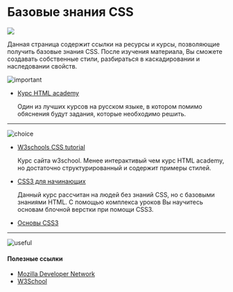  # Базовые знания CSS
![](https://github.com/js-machine/dashboard/blob/master/knowledge-map/images/roadmap-basic.png)

Данная страница содержит ссылки на ресурсы и курсы, позволяющие получить базовые знания CSS. После изучения материала, Вы сможете создавать собственные стили, разбираться в каскадировании и наследовании свойств.

![important]
* [Курс HTML academy](https://htmlacademy.ru/courses/basic-css)

  Один из лучших курсов на русском языке, в котором помимо обяснения будут задания, которые необходимо решить.

---

![choice]
* [W3schools CSS tutorial](https://www.w3schools.com/css/default.asp)

  Курс сайта w3school. Менее интерактивый чем курс HTML academy, но достаточно структурированный и содержит примеры стилей.
 
* [CSS3 для начинающих](https://www.youtube.com/playlist?list=PLypd1VrGv7FM7WkhQO8x9PSHI4OFDWC5r)

  Данный курс рассчитан на людей без знаний CSS, но с базовыми знаниями HTML. С помощью комплекса уроков Вы научитесь основам блочной верстки при помощи CSS3.

* [Основы CSS3](https://www.khanacademy.org/computing/computer-programming/html-css#intro-to-css)
---

![useful]
#### Полезные ссылки

* [Mozilla Developer Network](https://developer.mozilla.org/en-US/docs/Web/CSS)
* [W3School](https://www.w3schools.com/)

[important]: https://github.com/js-machine/dashboard/blob/master/knowledge-map/images/important.png
[choice]: https://github.com/js-machine/dashboard/blob/master/knowledge-map/images/choice.png
[useful]: https://github.com/js-machine/dashboard/blob/master/knowledge-map/images/useful.png
